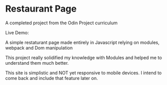 
# Restaurant Page

A completed project from the Odin Project curriculum

Live Demo:

A simple restaturant page made entirely in Javascript relying on modules, webpack and Dom manipulation

This project really solidified my knowledge with Modules and helped me to understand them much better.

This site is simplistic and NOT yet responsive to mobile devices.
I intend to come back and include that feature later on.
